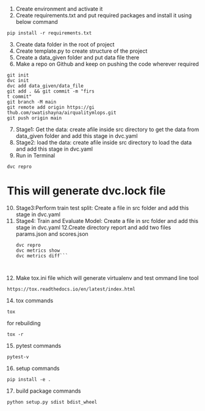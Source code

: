 1. Create environment and activate it
2. Create requirements.txt and put required packages and install it using below command
```
pip install -r requirements.txt

```
3. Create data folder in the root of project
4. Create template.py to create structure of the project 
5. Create a data_given folder and put data file there
6. Make a repo on Github and keep on pushing the code wherever required
``` 
git init
dvc init
dvc add data_given/data_file
git add . && git commit -m "firs
t commit" 
git branch -M main
git remote add origin https://gi
thub.com/swatishayna/airqualitymlops.git
git push origin main

```
7. Stage1: Get the data: create afile inside src directory to get the data from data_given folder and add this stage in dvc.yaml
8. Stage2: load the data: create afile inside src directory to load the data and add this stage in dvc.yaml
9. Run in Terminal
```
dvc repro
```

 # This will generate dvc.lock file

10. Stage3:Perform train test split: Create a file in src folder and add this stage in dvc.yaml
11. Stage4: Train and Evaluate Model: Create a file in src folder and add this stage in dvc.yaml
12.Create directory report and add two files params.json and scores.json
    ```
    dvc repro
    dvc metrics show
    dvc metrics diff```
     

    
13. Make tox.ini file which will generate virtualenv and test ommand line tool
```
https://tox.readthedocs.io/en/latest/index.html

```
14. tox commands
```
tox
```
for rebuilding
```
tox -r
```
15. pytest commands
```
pytest-v
```
16. setup commands
```
pip install -e .
```
17. build package commands
```
python setup.py sdist bdist_wheel
```
